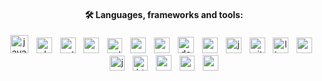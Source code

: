
<div align="center ">
<h4>🛠 Languages, frameworks and tools:</h4>
  <img src="https://cdn.jsdelivr.net/gh/devicons/devicon/icons/java/java-plain-wordmark.svg" height="29" alt="java logo"  />
  <img width="5" />
  <img src="https://skillicons.dev/icons?i=php" height="25" alt="php logo"  />
  <img width="5" />
  <img src="https://cdn.jsdelivr.net/gh/devicons/devicon/icons/python/python-original.svg" height="25" alt="python logo"  />
  <img width="5" />
  <img src="https://skillicons.dev/icons?i=spring" height="25" alt="spring logo"  />
  <img width="5" />
  <img src="https://skillicons.dev/icons?i=selenium" height="24" alt="selenium logo"  />
  <img width="5" />
  <img src="https://cdn.jsdelivr.net/gh/devicons/devicon/icons/mysql/mysql-original-wordmark.svg" height="25" alt="mysql logo"  />
  <img width="5" />
  <img src="https://cdn.jsdelivr.net/gh/devicons/devicon/icons/postgresql/postgresql-plain-wordmark.svg" height="25" alt="postgresql logo"  />
  <img width="5" />
  <img src="https://cdn.jsdelivr.net/gh/devicons/devicon/icons/docker/docker-plain-wordmark.svg" height="26" alt="docker logo"  />
  <img width="5" />
  <img src="https://cdn.jsdelivr.net/gh/devicons/devicon/icons/composer/composer-original.svg" height="25" alt="composer logo"  />
  <img width="5" />
  <img src="https://cdn.jsdelivr.net/gh/devicons/devicon/icons/jenkins/jenkins-original.svg" height="25" alt="jenkins logo"  />
  <img width="5" />
  <img src="https://cdn.jsdelivr.net/gh/devicons/devicon/icons/git/git-original.svg" height="25" alt="git logo"  />
  <img width="5" />
  <img src="https://cdn.jsdelivr.net/gh/devicons/devicon/icons/linux/linux-original.svg" height="25" alt="linux logo"  />
  <img width="5" />
  <img src="https://cdn.jsdelivr.net/gh/devicons/devicon/icons/angularjs/angularjs-original.svg" height="25" alt="angularjs logo"  />
  <img width="5" />
  <img src="https://skillicons.dev/icons?i=js" height="24" alt="javascript logo"  />
  <img width="5" />
  <img src="https://cdn.simpleicons.org/html5/E54F26" height="24" alt="html5 logo"  />
  <img width="5" />
  <img src="https://cdn.jsdelivr.net/gh/devicons/devicon/icons/apache/apache-original.svg" height="25" alt="apache logo"  />
  <img width="5" />
  <img src="https://skillicons.dev/icons?i=kafka" height="24" alt="apachekafka logo"  />
  <img width="5" />
  <img src="https://cdn.jsdelivr.net/gh/devicons/devicon/icons/arduino/arduino-original.svg" height="25" alt="arduino logo"  />
</div>









